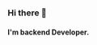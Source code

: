 ### Hi there 👋
#### I'm backend Developer.

<!--
**Doyoung-Park/Doyoung-Park** is a ✨ _special_ ✨ repository because its `README.md` (this file) appears on your GitHub profile.

Here are some ideas to get you started:

- 🔭 I’m currently working on ...
- 🌱 I’m currently learning ...
- 👯 I’m looking to collaborate on ...
- 🤔 I’m looking for help with ...
- 💬 Ask me about ...
- 📫 How to reach me: ...
- 😄 Pronouns: ...
- ⚡ Fun fact: ...
-->
 <!-- ![Doyoung-Park's GitHub stats](https://github-readme-stats.vercel.app/api?username=Doyoung-Park&show_icons=true&theme=radical)
 ![Top Langs](https://github-readme-stats.vercel.app/api/top-langs/?username=Doyoung-Park&layout=compact&theme=tokyonight) -->

